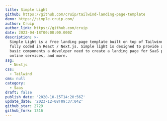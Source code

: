 ```yaml
---
title: Simple Light
github: https://github.com/cruip/tailwind-landing-page-template
demo: https://simple.cruip.com/
author: Cruip
author_link: https://github.com/cruip
date: 2023-04-18T00:00:00.000Z
description: >-
  Simple Light is a free landing page template built on top of TailwindCSS and
  fully coded in React / Next.js. Simple light is designed to provide all the
  basic components a developer need to create a landing page for SaaS products,
  online services, and more.
ssg:
  - Nextjs
css:
  - Tailwind
cms: null
category:
  - Saas
draft: false
publish_date: '2020-10-15T14:20:56Z'
update_date: '2023-12-08T09:37:04Z'
github_star: 2729
github_fork: 1316
---
```


